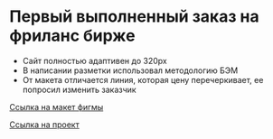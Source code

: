 # Первый выполненный заказ на фриланс бирже

* Cайт полностью адаптивен до 320px
* В написании разметки использовал методологию БЭМ
* От макета отличается линия, которая цену перечеркивает, ее попросил изменить заказчик

[Ссылка на макет фигмы](https://www.figma.com/design/UErx7igevC1RhNMMzPO8Bh/%D0%94%D0%BE%D0%BC%D0%B5%D0%BD-%D0%BF%D1%80%D0%BE%D0%B4%D0%B0%D0%B6%D0%B0-(Copy)?node-id=0-1&t=NdSWOQSQR4EpeLPG-1) 

[Ссылка на проект](https://madnessll.github.io/first-order/)
